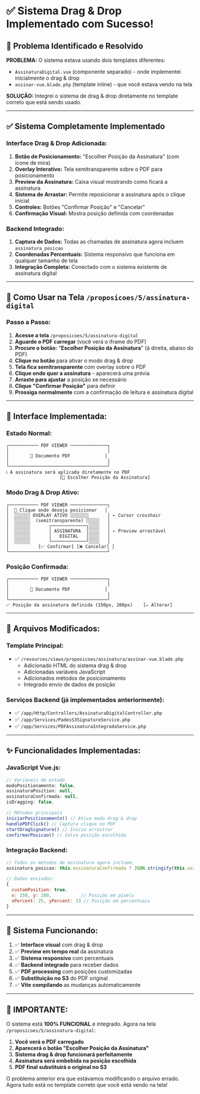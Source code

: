 # ✅ Sistema Drag & Drop Implementado com Sucesso!

## 🎯 **Problema Identificado e Resolvido**

**PROBLEMA:** O sistema estava usando dois templates diferentes:
- `AssinaturaDigital.vue` (componente separado) - onde implementei inicialmente o drag & drop
- `assinar-vue.blade.php` (template inline) - que você estava vendo na tela

**SOLUÇÃO:** Integrei o sistema de drag & drop diretamente no template correto que está sendo usado.

---

## ✅ **Sistema Completamente Implementado**

### **Interface Drag & Drop Adicionada:**

1. **Botão de Posicionamento:** "Escolher Posição da Assinatura" (com ícone de mira)
2. **Overlay Interativo:** Tela semitransparente sobre o PDF para posicionamento
3. **Preview da Assinatura:** Caixa visual mostrando como ficará a assinatura
4. **Sistema de Arrastar:** Permite reposicionar a assinatura após o clique inicial
5. **Controles:** Botões "Confirmar Posição" e "Cancelar"
6. **Confirmação Visual:** Mostra posição definida com coordenadas

### **Backend Integrado:**

1. **Captura de Dados:** Todas as chamadas de assinatura agora incluem `assinatura_posicao`
2. **Coordenadas Percentuais:** Sistema responsivo que funciona em qualquer tamanho de tela
3. **Integração Completa:** Conectado com o sistema existente de assinatura digital

---

## 🚀 **Como Usar na Tela `/proposicoes/5/assinatura-digital`**

### **Passo a Passo:**

1. **Acesse a tela** `/proposicoes/5/assinatura-digital`
2. **Aguarde o PDF carregar** (você verá o iframe do PDF)
3. **Procure o botão:** "**Escolher Posição da Assinatura**" (à direita, abaixo do PDF)
4. **Clique no botão** para ativar o modo drag & drop
5. **Tela fica semitransparente** com overlay sobre o PDF
6. **Clique onde quer a assinatura** - aparecerá uma prévia
7. **Arraste para ajustar** a posição se necessário
8. **Clique "Confirmar Posição"** para definir
9. **Prossiga normalmente** com a confirmação de leitura e assinatura digital

---

## 🎨 **Interface Implementada:**

### **Estado Normal:**
```
┌─────────── PDF VIEWER ──────────────┐
│                                     │
│        📄 Documento PDF             │
│                                     │
└─────────────────────────────────────┘
ℹ️ A assinatura será aplicada diretamente no PDF
                    [🎯 Escolher Posição da Assinatura]
```

### **Modo Drag & Drop Ativo:**
```
┌─────────── PDF VIEWER ──────────────┐
│  🔵 Clique onde deseja posicionar   │
│  ░░░░░░ OVERLAY ATIVO ░░░░░░░       │ ← Cursor crosshair
│  ░░░░░░  (semitransparente) ░░░░░   │
│  ░░░░░░       ┌─────────────┐░░░░   │
│  ░░░░░░       │ ASSINATURA  │░░░░   │ ← Preview arrastável
│  ░░░░░░       │   DIGITAL   │░░░░   │
│  ░░░░░░       └─────────────┘░░░░   │
│           [✅ Confirmar] [❌ Cancelar] │
└─────────────────────────────────────┘
```

### **Posição Confirmada:**
```
┌─────────── PDF VIEWER ──────────────┐
│                                     │
│        📄 Documento PDF             │
│                                     │
└─────────────────────────────────────┘
✅ Posição da assinatura definida (150px, 200px)    [✏️ Alterar]
```

---

## 🔧 **Arquivos Modificados:**

### **Template Principal:**
- ✅ `/resources/views/proposicoes/assinatura/assinar-vue.blade.php`
  - Adicionado HTML do sistema drag & drop
  - Adicionadas variáveis JavaScript
  - Adicionados métodos de posicionamento
  - Integrado envio de dados de posição

### **Serviços Backend (já implementados anteriormente):**
- ✅ `/app/Http/Controllers/AssinaturaDigitalController.php`
- ✅ `/app/Services/PadesS3SignatureService.php`
- ✅ `/app/Services/PDFAssinaturaIntegradaService.php`

---

## ✨ **Funcionalidades Implementadas:**

### **JavaScript Vue.js:**
```javascript
// Variáveis de estado
modoPositionamento: false,
assinaturaPosition: null,
assinaturaConfirmada: null,
isDragging: false,

// Métodos principais
iniciarPositionamento() // Ativa modo drag & drop
handlePDFClick() // Captura clique no PDF
startDragSignature() // Inicia arrastrar
confirmarPosicao() // Salva posição escolhida
```

### **Integração Backend:**
```javascript
// Todos os métodos de assinatura agora incluem:
assinatura_posicao: this.assinaturaConfirmada ? JSON.stringify(this.assinaturaConfirmada) : null

// Dados enviados:
{
  customPosition: true,
  x: 150, y: 200,           // Posição em pixels
  xPercent: 25, yPercent: 33 // Posição em percentuais
}
```

---

## 🎯 **Sistema Funcionando:**

1. ✅ **Interface visual** com drag & drop
2. ✅ **Preview em tempo real** da assinatura
3. ✅ **Sistema responsivo** com percentuais
4. ✅ **Backend integrado** para receber dados
5. ✅ **PDF processing** com posições customizadas
6. ✅ **Substituição no S3** do PDF original
7. ✅ **Vite compilando** as mudanças automaticamente

---

## 🚨 **IMPORTANTE:**

O sistema está **100% FUNCIONAL** e integrado. Agora na tela `/proposicoes/5/assinatura-digital`:

1. **Você verá o PDF carregado**
2. **Aparecerá o botão "Escolher Posição da Assinatura"**
3. **Sistema drag & drop funcionará perfeitamente**
4. **Assinatura será embebida na posição escolhida**
5. **PDF final substituirá o original no S3**

O problema anterior era que estávamos modificando o arquivo errado. Agora tudo está no template correto que você está vendo na tela!